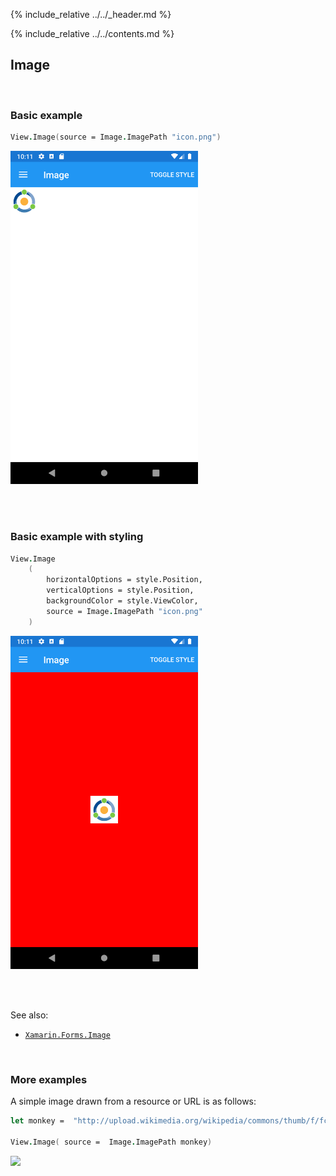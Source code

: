 {% include_relative ../../_header.md %}

{% include_relative ../../contents.md %}

Image
--------

<br /> 

### Basic example


```fsharp 
View.Image(source = Image.ImagePath "icon.png")
```

<img src="../../images/views/Image-adr-basic.png" width="300">

<br /> <br /> 

### Basic example with styling

```fsharp 
View.Image
    (
        horizontalOptions = style.Position,
        verticalOptions = style.Position,
        backgroundColor = style.ViewColor,
        source = Image.ImagePath "icon.png"
    )
```


<img src="../../images/views/Image-adr-styled.png" width="300">

<br /> <br /> 

See also:

* [`Xamarin.Forms.Image`](https://docs.microsoft.com/en-us/dotnet/api/Xamarin.Forms.Image)

<br /> 

### More examples

A simple image drawn from a resource or URL is as follows:

```fsharp
let monkey =  "http://upload.wikimedia.org/wikipedia/commons/thumb/f/fc/Papio_anubis_%28Serengeti%2C_2009%29.jpg/200px-Papio_anubis_%28Serengeti%2C_2009%29.jpg"
                    
View.Image( source =  Image.ImagePath monkey)
```

<img src="https://user-images.githubusercontent.com/52166903/60180198-5d63c480-9817-11e9-9458-379a848ccca4.png" width="400">